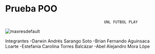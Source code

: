# Prueba POO
                                                UNL FUTBOL PLAY 
                                            
![maxresdefault](https://github.com/BrianFernandoAguinsacaLoarte/PruebaPOO/assets/133794609/97928043-20c6-4664-b475-559300910bde)


                                              
Integrantes
-Darwin Andrés Sarango Soto
-Brian Fernando Aguinsaca Loarte
-Estefanía Carolina Torres Balcázar
-Abel Alejandro Mora Lópe
